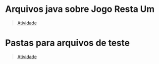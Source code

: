 # Arquivos java sobre Jogo Resta Um

> [Atividade](https://github.com/jebs-hub/MC322/tree/main/Lab04/src/mc322/lab04)

# Pastas para arquivos de teste

> [Atividade](https://github.com/jebs-hub/MC322/tree/main/Lab04/src/db)
